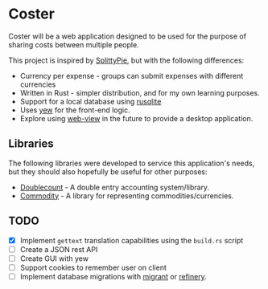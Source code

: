 # Coster

Coster will be a web application designed to be used for the purpose of sharing costs between multiple people.

This project is inspired by [SplittyPie](https://github.com/cowbell/splittypie), but with the following differences:

+ Currency per expense - groups can submit expenses with different currencies
+ Written in Rust - simpler distribution, and for my own learning purposes.
+ Support for a local database using [rusqlite](https://crates.io/crates/rusqlite)
+ Uses [yew](https://github.com/yewstack/yew) for the front-end logic.
+ Explore using [web-view](https://github.com/Boscop/web-view) in the future to provide a desktop application.

## Libraries

The following libraries were developed to service this application's needs, but they should also hopefully be useful for other purposes:

+ [Doublecount](https://github.com/kellpossible/doublecount) - A double entry accounting system/library.
+ [Commodity](https://github.com/kellpossible/commodity) - A library for representing commodities/currencies.

## TODO

- [x] Implement `gettext` translation capabilities using the `build.rs` script
- [ ] Create a JSON rest API
- [ ] Create GUI with yew
- [ ] Support cookies to remember user on client
- [ ] Implement database migrations with [migrant](https://crates.io/crates/migrant) or [refinery](https://github.com/rust-db/refinery).
